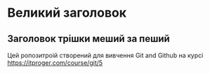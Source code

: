 # Великий заголовок
## Заголовок трішки меший за пеший
Цей ропозитроій створений для вивчення Git and Github на курсі https://itproger.com/course/git/5

